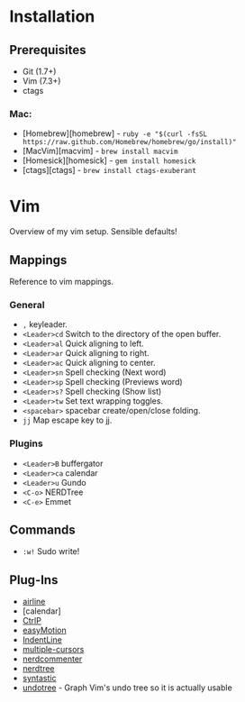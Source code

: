 # Installation

## Prerequisites

- Git (1.7+)
- Vim (7.3+)
- ctags

### Mac:

- [Homebrew][homebrew] - `ruby -e "$(curl -fsSL https://raw.github.com/Homebrew/homebrew/go/install)"`
- [MacVim][macvim] - `brew install macvim`
- [Homesick][homesick] - `gem install homesick`
- [ctags][ctags] - `brew install ctags-exuberant`

# Vim

Overview of my vim setup. Sensible defaults!

## Mappings

Reference to vim mappings.

### General

- `,` keyleader.
- `<Leader>cd` Switch to the directory of the open buffer.
- `<Leader>al` Quick aligning to left.
- `<Leader>ar` Quick aligning to right.
- `<Leader>ac` Quick aligning to center.
- `<Leader>sn` Spell checking (Next word)
- `<Leader>sp` Spell checking (Previews word)
- `<Leader>s?` Spell checking (Show list)
- `<Leader>tw` Set text wrapping toggles.
- `<spacebar>` spacebar create/open/close folding.
- `jj` Map escape key to jj.

### Plugins

- `<Leader>B` buffergator
- `<Leader>ca` calendar
- `<Leader>u` Gundo
- `<C-o>` NERDTree
- `<C-e>` Emmet

## Commands

- `:w!` Sudo write!

## Plug-Ins

- [airline](https://github.com/bling/vim-airline)
- [calendar]
- [CtrlP](https://github.com/kien/ctrlp.vim)
- [easyMotion](https://github.com/Lokaltog/vim-easymotion)
- [IndentLine](https://github.com/Yggdroot/indentLine)
- [multiple-cursors](https://github.com/terryma/vim-multiple-cursors)
- [nerdcommenter](https://github.com/scrooloose/nerdcommenter/blob/master/doc/NERD_commenter.txt)
- [nerdtree](https://github.com/scrooloose/nerdtree/blob/master/doc/NERD_tree.txt)
- [syntastic](https://github.com/scrooloose/syntastic/blob/master/doc/syntastic.txt)
- [undotree](https://github.com/mbbill/undotree) - Graph Vim's undo tree so it is actually usable
